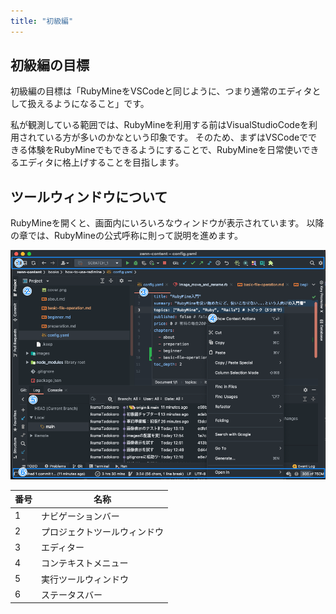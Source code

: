 ```yaml
---
title: "初級編"
---
```


## 初級編の目標

初級編の目標は「RubyMineをVSCodeと同じように、つまり通常のエディタとして扱えるようになること」です。

私が観測している範囲では、RubyMineを利用する前はVisualStudioCodeを利用されている方が多いのかなという印象です。
そのため、まずはVSCodeでできる体験をRubyMineでもできるようにすることで、RubyMineを日常使いできるエディタに格上げすることを目指します。

## ツールウィンドウについて

RubyMineを開くと、画面内にいろいろなウィンドウが表示されています。
以降の章では、RubyMineの公式呼称に則って説明を進めます。

![](/images/beginner/rubymine-210814-16:21:44.png)

| 番号 | 名称                         |
| ---- | ---------------------------- |
| 1    | ナビゲーションバー           |
| 2    | プロジェクトツールウィンドウ |
| 3    | エディター                   |
| 4    | コンテキストメニュー         |
| 5    | 実行ツールウィンドウ         |
| 6    | ステータスバー               |
